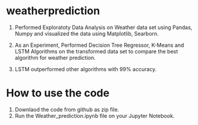 # weatherprediction

1. Performed Exploratoty Data Analysis on Weather data set using Pandas, Numpy and visualized the data using Matplotlib, Searborn.

2. As an Experiment, Performed Decision Tree Regressor, K-Means and LSTM Algorithms on the transformed data set to compare the best algorithm for weather prediction.

3. LSTM outperformed other algorithms with 99% accuracy.

# How to use the code

1. Downlaod the code from github as zip file.
2. Run the Weather_prediction.ipynb file on your Jupyter Notebook.
